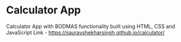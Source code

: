 # Calculator App

Calculator App with BODMAS functionality built using HTML, CSS and JavaScript
Link - https://sauravshekharsingh.github.io/calculator/
